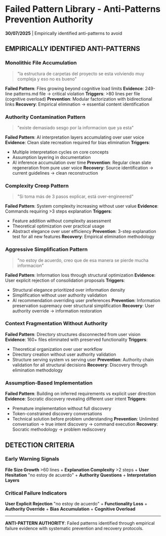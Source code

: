# Failed Pattern Library - Anti-Patterns Prevention Authority

**30/07/2025** | Empirically identified anti-patterns to avoid

## EMPIRICALLY IDENTIFIED ANTI-PATTERNS

### Monolithic File Accumulation
> "la estructura de carpetas del proyecto se esta volviendo muy compleja y eso no es bueno"

**Failed Pattern**: Files growing beyond cognitive load limits
**Evidence**: 249-line patterns.md file → critical violation
**Triggers**: >80 lines per file (cognitive overload)
**Prevention**: Modular factorization with bidirectional links
**Recovery**: Empirical elimination → essential content identification

### Authority Contamination Pattern
> "existe demasiado sesgo por la informacion que ya esta"

**Failed Pattern**: AI interpretation layers accumulating over user voice
**Evidence**: Clean slate recreation required for bias elimination
**Triggers**:
- Multiple interpretation cycles on core concepts
- Assumption layering in documentation
- AI inference accumulation over time
**Prevention**: Regular clean slate regeneration from pure user voice
**Recovery**: Source identification → current guidelines → clean reconstruction

### Complexity Creep Pattern
> "Si toma más de 3 pasos explicar, está over-engineered"

**Failed Pattern**: System complexity increasing without user value
**Evidence**: Commands requiring >3 steps explanation
**Triggers**:
- Feature addition without complexity assessment
- Theoretical optimization over practical usage
- Abstract elegance over user efficiency
**Prevention**: 3-step explanation test for all new features
**Recovery**: Empirical elimination methodology

### Aggressive Simplification Pattern
> "no estoy de acuerdo, creo que de esa manera se pierde mucha informacion"

**Failed Pattern**: Information loss through structural optimization
**Evidence**: User explicit rejection of consolidation proposals
**Triggers**:
- Structural elegance prioritized over information density
- Simplification without user authority validation
- AI recommendation overriding user preferences
**Prevention**: Information preservation supremacy over structural simplification
**Recovery**: User authority override → information restoration

### Context Fragmentation Without Authority
**Failed Pattern**: Directory structures disconnected from user vision
**Evidence**: 160+ files eliminated with preserved functionality
**Triggers**:
- Theoretical organization over user workflow
- Directory creation without user authority validation
- Structure serving system vs serving user
**Prevention**: Authority chain validation for all structural decisions
**Recovery**: Discovery through elimination methodology

### Assumption-Based Implementation
**Failed Pattern**: Building on inferred requirements vs explicit user direction
**Evidence**: Socratic discovery revealing different user intent
**Triggers**:
- Premature implementation without full discovery
- Token-constrained discovery conversations
- Technical solution before problem understanding
**Prevention**: Unlimited conversation → true intent discovery → command execution
**Recovery**: Socratic methodology → problem rediscovery

## DETECTION CRITERIA

### Early Warning Signals
**File Size Growth** >60 lines + **Explanation Complexity** >2 steps + **User Hesitation** "no estoy de acuerdo" + **Authority Questions** + **Interpretation Layers**

### Critical Failure Indicators  
**User Explicit Rejection** "no estoy de acuerdo" + **Functionality Loss** + **Authority Override** + **Bias Accumulation** + **Cognitive Overload**

---
**ANTI-PATTERN AUTHORITY**: Failed patterns identified through empirical failure evidence with systematic prevention and recovery protocols.